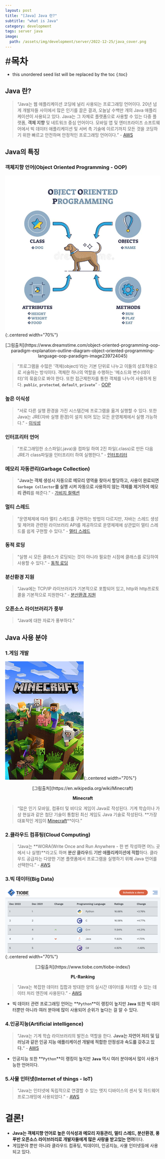 ```yaml
---
layout: post
title: "[Java] Java 란?"
subtitle: "what is Java"
category: development
tags: server java
image:
  path: /assets/img/development/server/2022-12-25/java_cover.png
---
```


<span style="font-size:30px;">\#**목차**</span>
* this unordered seed list will be replaced by the toc
{:toc}

## Java 란?

> “Java는 웹 애플리케이션 코딩에 널리 사용되는 프로그래밍 언어이다. 20년 넘게 개발자들 사이에서 많은 인기를 끌은 결과, 오늘날 수백만 개의 Java 애플리케이션이 사용되고 있다. Java는 그 자체로 플랫폼으로 사용할 수 있는 다중 플랫폼, **객체 지향** 및 네트워크 중심 언어이다. 모바일 앱 및 엔터프라이즈 소프트웨어에서 빅 데이터 애플리케이션 및 서버 측 기술에 이르기까지 모든 것을 코딩하기 위한 빠르고 안전하며 안정적인 프로그래밍 언어이다.” - [AWS](https://aws.amazon.com/ko/what-is/java/)

## Java의 특징

### 객체지향 언어(Object Oriented Programming - OOP)

![OOP](/assets/img/development/server/2022-12-25/OOP.jpg){:.centered width="70%"}
<div style="text-align: center">[그림출처](https://www.dreamstime.com/object-oriented-programming-oop-paradigm-explanation-outline-diagram-object-oriented-programming-language-oop-paradigm-image239724045)</div>

> “프로그램을 수많은 '객체(object)'라는 기본 단위로 나누고 이들의 상호작용으로 서술하는 방식이다. 객체란 하나의 역할을 수행하는 '메소드와 변수(데이터)'의 묶음으로 봐야 한다. 또한 접근제한자를 통한 객체를 나누어 사용하게 된다. **`public`**, **`protected`**, **`default`**, **`private`**” - [OOP](https://namu.wiki/w/%EA%B0%9D%EC%B2%B4%20%EC%A7%80%ED%96%A5%20%ED%94%84%EB%A1%9C%EA%B7%B8%EB%9E%98%EB%B0%8D)

<!-- Continue with [[Java] 객체지향이란?](vue-lifecycle){:.heading.flip-title}
{:.read-more} -->

### 높은 이식성

> “서로 다른 실행 환경을 가진 시스템간에 프로그램을 옮겨 실행할 수 있다. 또한 Java는 JRE(자바 실행 환경)이 설치 되어 있는 모든 운영체제에서 실행 가능하다.” - [이식성](https://helloworld-88.tistory.com/3)

### 인터프리터 언어

> “프로그래밍한 소스파일(.java)을 컴파일 하여 2진 파일(.class)로 만든 다음 JRE가 class파일을 인터프리터 하여 실행한다.” - [인터프리터](https://helloworld-88.tistory.com/3)

### 메모리 자동관리(Garbage Collection)

> “**Java는 객체 생성시 자동으로 메모리 영역을 찾아서 할당하고, 사용이 완료되면 `Garbage Collector`를 실행 시켜 자동으로 사용하지 않는 객체를 제거하여 메모리 관리**를 해준다.” - [가비지 컬렉션](https://helloworld-88.tistory.com/3)

<!-- Continue with [[Java] 가비지 컬렉션 이란?](vue-lifecycle){:.heading.flip-title}
{:.read-more} -->

### 멀티 스레드

> “운영체제에 따라 멀티 스레드를 구현하는 방법이 다르지만, 자바는 스레드 생성 및 제어와 관련된 라이브러리 API를 제공하므로 운영체제에 상관없이 멀티 스레드를 쉽게 구현할 수 있다.” - [멀티 스레드](https://helloworld-88.tistory.com/3)

<!-- Continue with [[Java] 멀티 스레드란?](vue-lifecycle){:.heading.flip-title}
{:.read-more} -->

### 동적 로딩

> “실행 시 모든 클래스가 로딩되는 것이 아니라 필요한 시점에 클래스를 로딩하여 사용할 수 있다.” - [동적 로딩](https://helloworld-88.tistory.com/3)

### 분산환경 지원

> “Java에는 TCP/IP 라이브러리가 기본적으로 포함되어 있고, http와 http프로토콜을 기본적으로 지원한다.” - [분산환경 지원](https://helloworld-88.tistory.com/3)

### 오픈소스 라이브러리가 풍부

> “Java에 대한 자료가 풍부하다.”

## Java 사용 분야

### 1.게임 개발

![Minecraft](/assets/img/development/server/2022-12-25/Minecraft_cover.png){:.centered width="70%"}
<div style="text-align: center">[그림출처](https://en.wikipedia.org/wiki/Minecraft)</div>

**<center>Minecraft</center>**

> “많은 인기 모바일, 컴퓨터 및 비디오 게임이 Java로 작성된다. 기계 학습이나 가상 현실과 같은 첨단 기술이 통합된 최신 게임도 Java 기술로 작성된다. **가장 대표적인 게임이 [Minecraft](https://en.wikipedia.org/wiki/Minecraft)**이다.”

### 2.클라우드 컴퓨팅(Cloud Computing)

> “Java는 **WORA(Write Once and Run Anywhere - 한 번 작성하면 어느 곳에서 나 실행)**라고도 하며 **분산 클라우드 기반 애플리케이션에 적합**하다. 클라우드 공급자는 다양한 기본 플랫폼에서 프로그램을 실행하기 위해 Java 언어를 선택한다.” - [AWS](https://aws.amazon.com/ko/what-is/java/)

### 3.빅 데이터(Big Data)

![pl-ranking](/assets/img/development/server/2022-12-25/2022-pl-rangking.png){:.centered width="70%"}
<div style="text-align: center">[그림출처](https://www.tiobe.com/tiobe-index/)</div>

**<center>PL-Ranking</center>**

> “Java는 복잡한 데이터 집합과 방대한 양의 실시간 데이터를 처리할 수 있는 데이터 처리 엔진에 사용된다.” - [AWS](https://aws.amazon.com/ko/what-is/java/)

* 빅 데이터 관련 프로그래밍 언어는 **`Python`**이 랭킹이 높지만 **`Java`** 또한 빅 데이터뿐만 아니라 여러 분야에 많이 사용되어 순위가 높다는 걸 알 수 있다.

### 4.인공지능(Artificial intelligence)

> “Java는 기계 학습 라이브러리의 발전소 역할을 한다. **Java는 자연어 처리 및 딥 러닝과 같은 인공 지능 애플리케이션 개발에 적합한 안정성과 속도를 갖추고 있다.**” - [AWS](https://aws.amazon.com/ko/what-is/java/)

* 인공지능 또한 **`Python`**이 랭킹이 높지만 **`Java`** 역시 여러 분야에서 많이 사용가능한 언어이다.

### 5.사물 인터넷(Internet of things - IoT)

> “Java는 인터넷에 독립적으로 연결할 수 있는 엣지 디바이스의 센서 및 하드웨어 프로그래밍에 사용되었다.” - [AWS](https://aws.amazon.com/ko/what-is/java/)

# 결론!

- **Java는 객체지향 언어로 높은 이식성과 메모리 자동관리, 멀티 스레드, 분산환경, 풍푸반 오픈소스 라이브러리로 개발자들에게 많은 사랑을 받고있는 언어**이다.
- 게임분야 뿐만 아니라 클라우드 컴퓨팅, 빅데이터, 인공지능, 사물 인터넷등에 사용되고 있다.
